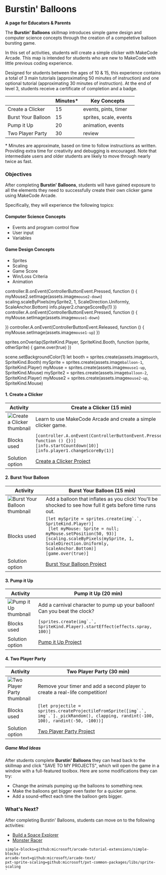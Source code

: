 # Burstin' Balloons

**A page for Educators & Parents**

The **Burstin' Balloons** skillmap introduces simple game design and computer science concepts through the creation of a competetive balloon bursting game.

In this set of activities, students will create a simple clicker with MakeCode Arcade.  This map is intended for students who are new to MakeCode with little previous coding experience.

Designed for students between the ages of 10 & 15, this experience contains a total of 3 main tutorials (approximating 50 minutes of instruction) and one optional tutorial  (approximating 30 minutes of instruction).  At the end of level 3, students receive a certificate of completion and a badge.

|                 | Minutes* |  Key Concepts |
| --------------- | -------- |  ------------ |
| Create a Clicker    |15  |  events, pints, timer |
| Burst Your Balloon   |15 |  sprites, scale, events |
| Pump it Up   |20  |  animation, events |
| Two Player Party   |30  |  review |


\* Minutes are approximate, based on time to follow instructions as written. Providing extra time for creativity and debugging is encouraged. Note that intermediate users and older students are likely to move through nearly twice as fast.

### Objectives

After completing **Burstin' Balloons**, students will have gained exposure to all the elements they need to successfully create their own clicker game using MakeCode Arcade.

Specifically, they will experience the following topics:

#### Computer Science Concepts

- Events and program control flow
- User input
- Variables


#### Game Design Concepts

- Sprites
- Scaling
- Game Score
- Win/Loss Criteria
- Animation



controller.B.onEvent(ControllerButtonEvent.Pressed, function () {
    myMouse2.setImage(assets.image`mouse2-down`)
    scaling.scaleByPixels(mySprite2, 1, ScaleDirection.Uniformly, ScaleAnchor.Bottom)
    info.player2.changeScoreBy(1)
})
controller.A.onEvent(ControllerButtonEvent.Pressed, function () {
    myMouse.setImage(assets.image`mouse1-down`)


})
controller.A.onEvent(ControllerButtonEvent.Released, function () {
    myMouse.setImage(assets.image`mouse1-up`)
})

sprites.onOverlap(SpriteKind.Player, SpriteKind.Booth, function (sprite, otherSprite) {
    game.over(true)
})

scene.setBackgroundColor(1)
let booth = sprites.create(assets.image`booth`, SpriteKind.Booth)
mySprite = sprites.create(assets.image`balloon-1`, SpriteKind.Player)
myMouse = sprites.create(assets.image`mouse1-up`, SpriteKind.Mouse)
mySprite2 = sprites.create(assets.image`balloon-2`, SpriteKind.Player)
myMouse2 = sprites.create(assets.image`mouse2-up`, SpriteKind.Mouse)






#### 1. Create a Clicker

| Activity | Create a Clicker (15 min) |
|---|---|
| ![Create a Clicker thumbnail](/static/skillmap/balloon/balloon1.gif) | Learn to use MakeCode Arcade and create a simple clicker game. |
| Blocks used | ``[controller.A.onEvent(ControllerButtonEvent.Pressed, function () {})]`` <br/> ``[info.startCountdown(10)]``<br/>``[info.player1.changeScoreBy(1)]``|
| Solution option | [Create a Clicker Project](https://makecode.com/_d6TdD8VYPX1U) |

#### 2. Burst Your Balloon

| Activity | Burst Your Balloon (15 min) |
|---|---|
| ![Burst Your Balloon thumbnail](/static/skillmap/balloon/balloon2.gif) | Add a balloon that inflates as you click! You'll be shocked to see how full it gets before time runs out. |
| Blocks used | ``[let mySprite = sprites.create(img`.`, SpriteKind.Player)]`` <br/> `` [let myMouse: Sprite = null; myMouse.setPosition(50, 93)]`` <br/> ``[scaling.scaleByPixels(mySprite, 1, ScaleDirection.Uniformly, ScaleAnchor.Bottom)]`` <br/>``[game.over(true)]`` |
| Solution option | [Burst Your Balloon Project](https://makecode.com/_WY823cfoyTwj) |

#### 3. Pump it Up

| Activity | Pump it Up (20 min) |
|---|---|
| ![Pump it Up thumbnail](/static/skillmap/balloon/balloon3.gif) | Add a carnival character to pump up your balloon! Can you beat the clock? |
| Blocks used | ``[sprites.create(img`.`, SpriteKind.Player).startEffect(effects.spray, 100)]`` |
| Solution option | [Pump it Up Project](https://makecode.com/_3gs2oWTCHXuw) |


#### 4. Two Player Party

| Activity | Two Player Party (30 min) |
|---|---|
| ![Two Player Party thumbnail](/static/skillmap/balloon/balloon4.gif) | Remove your timer and add a second player to create a real-life competition! |
| Blocks used | ``[let projectile = sprites.createProjectileFromSprite([img`.`, img`.`]._pickRandom(), clapping, randint(-100, 100), randint(-50, -100))]`` |
| Solution option | [Two Player Party Project](https://makecode.com/_aK1XDbamoH20) |


##### Game Mod Ideas

After students complete **Burstin' Balloons** they can head back to the skillmap and click "SAVE TO MY PROJECTS", which will open the game in a window with a full-featured toolbox. Here are some modifications they can try:

- Change the animals pumping up the balloons to something new.
- Make the balloons get bigger even faster for a quicker game.
- Add a sound-effect each time the balloon gets bigger.


### What's Next?

After completing Burstin' Balloons, students can move on to the following activities:

* [Build a Space Explorer](https://arcade.makecode.com/--skillmap#docs:/skillmap/space)
* [Monster Racer](https://arcade.makecode.com/--skillmap#docs:/skillmap/racer)


```package
simple-blocks=github:microsoft/arcade-tutorial-extensions/simple-blocks/
arcade-text=github:microsoft/arcade-text/
pxt-sprite-scaling=github:microsoft/pxt-common-packages/libs/sprite-scaling
`